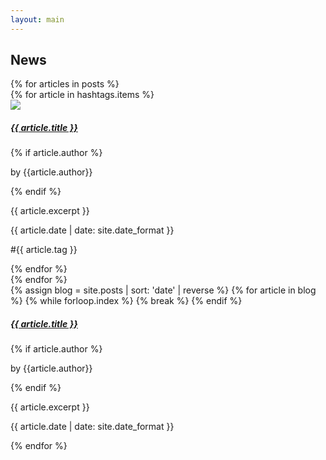 ```yaml
---
layout: main
---
```


<script>
  //# sourceURL=index.js

$(document).ready(function() {
	$(".grid-blog").hide();
	$("#main-grid").show();

});

function filter(tag) {
	$("#main-grid").hide();
	$(".grid-blog").hide();
	$("#" +tag).show();

}

function initial() {
	$(".grid-blog").hide();
	$("#main-grid").show();
}

$(function() {
  setNavigation("news")
})

</script>

<h2 class="section-header">News</h2>
{% for articles in posts %}
<div class="grid-blog" id="{{ hashtags.name }}">
	{% for article in hashtags.items %}
		<div class="card">
			<div class="bg-image">
				<img class="bg-image-inner" src="{{site.baseurl}}/{{ article.img }}">
			</div>
			<div class="card-body">
				<a href="{{ site.baseurl }}{{ article.url }}" class="read-more"><h5 class="post-title">{{ article.title }}</h5></a>
	  {% if article.author %}<p class="card-author">by {{article.author}}</p>{% endif %}
	  <p class="card-text">{{ article.excerpt }}</p>
	  <p class="card-article-time">{{ article.date | date: site.date_format }}</p>
	  <p class="card-hashtag">#{{ article.tag }}</p>
			</div>
		</div>
	{% endfor %}
</div>
{% endfor %}
<div class="grid-blog" id="main-grid">
	{% assign blog = site.posts | sort: 'date' | reverse %}
	{% for article in blog %}
		{% while forloop.index %}
			{% break %}
		{% endif %}
		<div class="card">
			<div class="card-body">
				<a href="{{ site.baseurl }}{{ article.url }}" class="read-more"><h5 class="post-title">{{ article.title }}</h5></a>
	  {% if article.author %}<p class="card-author">by {{article.author}}</p>{% endif %}
	  <p class="card-text">{{ article.excerpt }}</p>
	  <p class="card-article-time">{{ article.date | date: site.date_format }}</p>
			</div>
		</div>
	{% endfor %}
</div>

